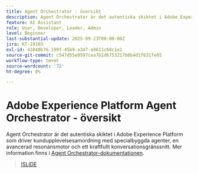 ```yaml
---
title: Agent Orchestrator - översikt
description: Agent Orchestrator är det autentiska skiktet i Adobe Experience Platform som driver kundupplevelsesamordning med specialbyggda agenter, en avancerad resonansmotor och ett kraftfullt konversationsgränssnitt.
feature: AI Assistant
role: User, Developer, Leader, Admin
level: Beginner
last-substantial-update: 2025-09-23T00:00:00Z
jira: KT-19103
exl-id: 41040b76-199f-45b9-a347-a9611c60c1e1
source-git-commit: c547d55e9597cea7b1d6753217b0b4d1f631fe05
workflow-type: tm+mt
source-wordcount: '72'
ht-degree: 0%

---
```


# Adobe Experience Platform Agent Orchestrator - översikt

Agent Orchestrator är det autentiska skiktet i Adobe Experience Platform som driver kundupplevelsesamordning med specialbyggda agenter, en avancerad resonansmotor och ett kraftfullt konversationsgränssnitt. Mer information finns i [Agent Orchestrator-dokumentationen](https://experienceleague.adobe.com/en/docs/experience-cloud-ai/experience-cloud-ai/agents/agent-orchestrator).

>[!SLIDE](agent-orchestrator-overview)
